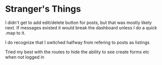 # Stranger's Things

 I didn't get to add edit/delete button for posts, but that was mostly likely next. If messages existed it would break the dashboard unless I do a quick .map to it.

I do recognize that I switched halfway from refering to posts as listings

Tried my best with the routes to hide the ability to see create forms etc when not logged in